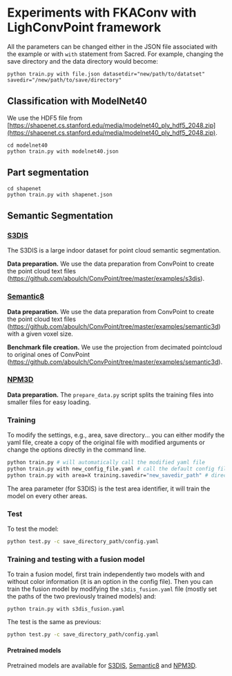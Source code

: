 # Experiments with FKAConv with LighConvPoint framework

All the parameters can be changed either in the JSON file associated with the example or with ```with``` statement from Sacred.
For example, changing the save directory and the data directory would become:
```
python train.py with file.json datasetdir="new/path/to/datatset" savedir="/new/path/to/save/directory"
```

## Classification with ModelNet40

We use the HDF5 file from [https://shapenet.cs.stanford.edu/media/modelnet40_ply_hdf5_2048.zip](https://shapenet.cs.stanford.edu/media/modelnet40_ply_hdf5_2048.zip).

```
cd modelnet40
python train.py with modelnet40.json
```

## Part segmentation

```
cd shapenet
python train.py with shapenet.json
```

## Semantic Segmentation

### [S3DIS](http://buildingparser.stanford.edu/dataset.html)

The S3DIS is a large indoor dataset for point cloud semantic segmentation.

**Data preparation.** We use the data preparation from ConvPoint to create the point cloud text files (https://github.com/aboulch/ConvPoint/tree/master/examples/s3dis).

### [Semantic8](http://semantic3d.net/) 

**Data preparation.** We use the data preparation from ConvPoint to create the point cloud text files (https://github.com/aboulch/ConvPoint/tree/master/examples/semantic3d) with a given voxel size.

**Benchmark file creation.** We use the projection from decimated pointcloud to original ones of ConvPoint (https://github.com/aboulch/ConvPoint/tree/master/examples/semantic3d).

### [NPM3D](https://npm3d.fr/paris-lille-3d)

**Data preparation.** The `prepare_data.py` script splits the training files into smaller files for easy loading.

### Training

To modify the settings, e.g., area, save directory... you can either modify the yaml file, create a copy of the original file with modified arguments or change the options directly in the command line.
```bash
python train.py # will automatically call the modified yaml file
python train.py with new_config_file.yaml # call the default config file and then update parameters with the new one
python train.py with area=X training.savedir="new_savedir_path" # direct modification in the command line
```
The area parameter (for S3DIS) is the test area identifier, it will train the model on every other areas.

### Test

To test the model:
```bash
python test.py -c save_directory_path/config.yaml
```

### Training and testing with a fusion model

To train a fusion model, first train independently two models with and without color information (it is an option in the config file).
Then you can train the fusion model by modifying the `s3dis_fusion.yaml` file (mostly set the paths of the two previously trained models) and:
```
python train.py with s3dis_fusion.yaml
```
The test is the same as previous:
```bash
python test.py -c save_directory_path/config.yaml
```

#### Pretrained models

Pretrained models are available for [S3DIS](https://github.com/valeoai/LightConvPoint/releases/download/v0.1/s3dis_KPConvSeg.zip), [Semantic8](https://github.com/valeoai/LightConvPoint/releases/download/v0.1/semantic8_KPConvSeg.zip) and [NPM3D](https://github.com/valeoai/LightConvPoint/releases/download/v0.1/npm3d_KPConvSeg.zip).
